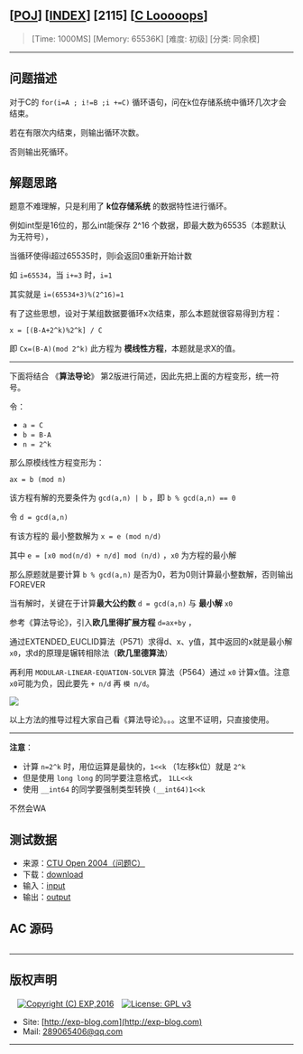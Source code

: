 ## [[POJ](http://poj.org/)] [[INDEX](https://github.com/lyy289065406/POJ-Solving-Reports)] [2115] [[C Looooops](http://poj.org/problem?id=2115)]

> [Time: 1000MS] [Memory: 65536K] [难度: 初级] [分类: 同余模]

------

## 问题描述

对于C的 `for(i=A ; i!=B ;i +=C)` 循环语句，问在k位存储系统中循环几次才会结束。

若在有限次内结束，则输出循环次数。

否则输出死循环。


## 解题思路

题意不难理解，只是利用了 **k位存储系统** 的数据特性进行循环。

例如int型是16位的，那么int能保存 2^16 个数据，即最大数为65535（本题默认为无符号），

当循环使得i超过65535时，则i会返回0重新开始计数

如 `i=65534`，当 `i+=3` 时，`i=1`

其实就是 `i=(65534+3)%(2^16)=1`


有了这些思想，设对于某组数据要循环x次结束，那么本题就很容易得到方程：

`x = [(B-A+2^k)%2^k] / C`

即 `Cx=(B-A)(mod 2^k)`  此方程为 **模线性方程**，本题就是求X的值。


------



下面将结合 《**算法导论**》 第2版进行简述，因此先把上面的方程变形，统一符号。

令：

- `a = C`
- `b = B-A`
- `n = 2^k`

那么原模线性方程变形为：

`ax = b (mod n)`

该方程有解的充要条件为 `gcd(a,n) | b` ，即 `b % gcd(a,n) == 0`

令 `d = gcd(a,n)`

有该方程的 最小整数解为 `x = e (mod n/d)`

其中 `e = [x0 mod(n/d) + n/d] mod (n/d)` ，`x0` 为方程的最小解

那么原题就是要计算 `b % gcd(a,n)` 是否为0，若为0则计算最小整数解，否则输出FOREVER


当有解时，关键在于计算**最大公约数** `d = gcd(a,n)` 与 **最小解** `x0`

参考《算法导论》，引入**欧几里得扩展方程** `d=ax+by` ，

通过EXTENDED_EUCLID算法（P571）求得d、x、y值，其中返回的x就是最小解 `x0`，求d的原理是辗转相除法（**欧几里德算法**）

再利用 `MODULAR-LINEAR-EQUATION-SOLVER` 算法（P564）通过 `x0` 计算x值。注意 `x0`可能为负，因此要先 `+ n/d` 再 `模 n/d`。

![](/img/01.png)


以上方法的推导过程大家自己看《算法导论》。。。这里不证明，只直接使用。


------


**注意**：

- 计算 `n=2^k` 时，用位运算是最快的，`1<<k` （1左移k位）就是 `2^k`
- 但是使用 `long long` 的同学要注意格式， `1LL<<k`
- 使用 `__int64` 的同学要强制类型转换 `(__int64)1<<k`

不然会WA



## 测试数据

- 来源：[CTU Open 2004（问题C）](http://contest.felk.cvut.cz/04prg/solved/index.html)
- 下载：[download](/testdata.zip)
- 输入：[input](/testdata/input.dat)
- 输出：[output](/testdata/output.dat)


## AC 源码


```c

```

------

## 版权声明

　[![Copyright (C) EXP,2016](https://img.shields.io/badge/Copyright%20(C)-EXP%202016-blue.svg)](http://exp-blog.com)　[![License: GPL v3](https://img.shields.io/badge/License-GPL%20v3-blue.svg)](https://www.gnu.org/licenses/gpl-3.0)
  

- Site: [http://exp-blog.com](http://exp-blog.com) 
- Mail: <a href="mailto:289065406@qq.com?subject=[EXP's Github]%20Your%20Question%20（请写下您的疑问）&amp;body=What%20can%20I%20help%20you?%20（需要我提供什么帮助吗？）">289065406@qq.com</a>


------
